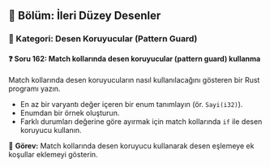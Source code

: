 ## 📘 Bölüm: İleri Düzey Desenler  
### 🔹 Kategori: Desen Koruyucular (Pattern Guard)  
#### ❓ Soru 162: Match kollarında desen koruyucular (pattern guard) kullanma

Match kollarında desen koruyucuların nasıl kullanılacağını gösteren bir Rust programı yazın.

- En az bir varyantı değer içeren bir enum tanımlayın (ör. `Sayi(i32)`).
- Enumdan bir örnek oluşturun.
- Farklı durumları değerine göre ayırmak için match kollarında `if` ile desen koruyucu kullanın.

🔧 **Görev:** Match kollarında desen koruyucu kullanarak desen eşlemeye ek koşullar eklemeyi gösterin.
